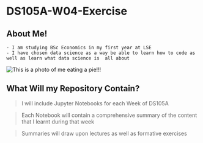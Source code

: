 # DS105A-W04-Exercise

## About Me!

    - I am studying BSc Economics in my first year at LSE
    - I have chosen data science as a way be able to learn how to code as well as learn what data science is  all about 

![This is a photo of me eating a pie!!!](my-image.jpeg)

## What Will my Repository Contain?

> I will include Jupyter Notebooks for each Week of DS105A

> Each Notebook will contain a comprehensive summary of the content that I learnt during that week

> Summaries will draw upon lectures as well as formative exercises
    

